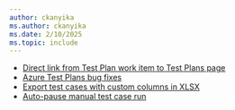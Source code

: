 ```yaml
---
author: ckanyika
ms.author: ckanyika
ms.date: 2/10/2025
ms.topic: include
---
```

 
- [Direct link from Test Plan work item to Test Plans page](#direct-link-from-test-plan-work-item-to-test-plans-page)
- [Azure Test Plans bug fixes](#azure-test-plans-bug-fixes)
- [Export test cases with custom columns in XLSX](#export-test-cases-with-custom-columns-in-xlsx)
- [Auto-pause manual test case run](#export-test-cases-with-custom-columns-in-xlsx)
